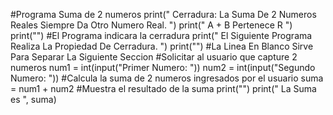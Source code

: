 #Programa Suma de 2 numeros
print(" Cerradura: La Suma De 2 Numeros Reales Siempre Da Otro Numero Real. ")
print(" A + B Pertenece R ")
print("")
#El Programa indicara la cerradura
print(" El Siguiente Programa Realiza La Propiedad De Cerradura. ")
print("") 
#La Linea En Blanco Sirve Para Separar La Siguiente Seccion 
#Solicitar al usuario que capture 2 numeros 
num1 = int(input("Primer Numero: "))
num2 = int(input("Segundo Numero: "))
#Calcula la suma de 2 numeros ingresados por el usuario
suma = num1 + num2
#Muestra el resultado de la suma
print("")
print(" La Suma es ", suma)